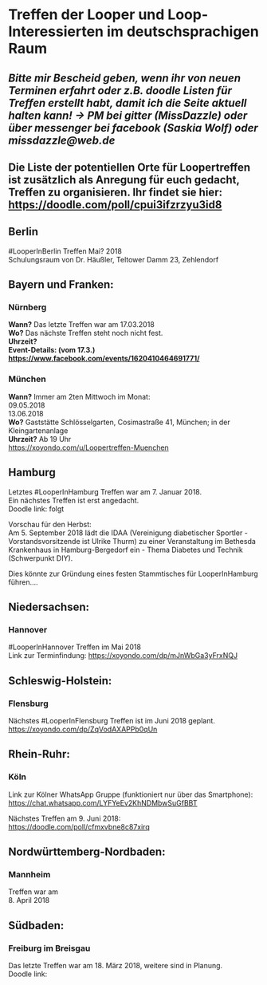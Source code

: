# Treffen der Looper und Loop-Interessierten im deutschsprachigen Raum

## _Bitte mir Bescheid geben, wenn ihr von neuen Terminen erfahrt oder z.B. doodle Listen für Treffen erstellt habt, damit ich die Seite aktuell halten kann! -> PM bei gitter (MissDazzle) oder über messenger bei facebook (Saskia Wolf) oder missdazzle@web.de_

## Die Liste der potentiellen Orte für Loopertreffen ist zusätzlich als Anregung für euch gedacht, Treffen zu organisieren. Ihr findet sie hier: https://doodle.com/poll/cpui3ifzrzyu3id8  

## Berlin
#LooperInBerlin Treffen Mai? 2018  
Schulungsraum von Dr. Häußler, Teltower Damm 23, Zehlendorf    
 


## Bayern und Franken:

### Nürnberg
**Wann?** Das letzte Treffen war am 17.03.2018  
**Wo?**   Das nächste Treffen steht noch nicht fest.  
**Uhrzeit?**  
**Event-Details: (vom 17.3.) https://www.facebook.com/events/1620410464691771/**  

### München
**Wann?** Immer am 2ten Mittwoch im Monat:   
09.05.2018  
13.06.2018  
**Wo?** Gaststätte Schlösselgarten, Cosimastraße 41, München; in der Kleingartenanlage    
**Uhrzeit?** Ab 19 Uhr  
https://xoyondo.com/u/Loopertreffen-Muenchen 

## Hamburg
Letztes #LooperInHamburg Treffen war am 7. Januar 2018.  
Ein nächstes Treffen ist erst angedacht.  
Doodle link: folgt 
  
Vorschau für den Herbst:  
Am 5. September 2018 lädt die IDAA (Vereinigung diabetischer Sportler - Vorstandsvorsitzende ist Ulrike Thurm) zu einer Veranstaltung im Bethesda Krankenhaus in Hamburg-Bergedorf ein - Thema Diabetes und Technik (Schwerpunkt DIY).  
 
Dies könnte zur Gründung eines festen Stammtisches für LooperInHamburg führen.... 
 
 
## Niedersachsen:  
  
### Hannover  
#LooperInHannover Treffen im Mai 2018  
Link zur Terminfindung: 
https://xoyondo.com/dp/mJnWbGa3yFrxNQJ  
 
 
## Schleswig-Holstein:  
  
### Flensburg  
Nächstes #LooperInFlensburg Treffen ist im Juni 2018 geplant.  
https://xoyondo.com/dp/ZqVodAXAPPb0qUn  
  
  
  
  
## Rhein-Ruhr:  
   
### Köln  
 
Link zur Kölner WhatsApp Gruppe (funktioniert nur über das Smartphone):  
https://chat.whatsapp.com/LYFYeEv2KhNDMbwSuGfBBT 
  
Nächstes Treffen am 9. Juni 2018:  
https://doodle.com/poll/cfmxvbne8c87xirq  
 
 
## Nordwürttemberg-Nordbaden:  
  
### Mannheim  
Treffen war am  
8. April 2018   

 
 
## Südbaden:  
  
### Freiburg im Breisgau  
Das letzte Treffen war am 18. März 2018, weitere sind in Planung.  
Doodle link:   




